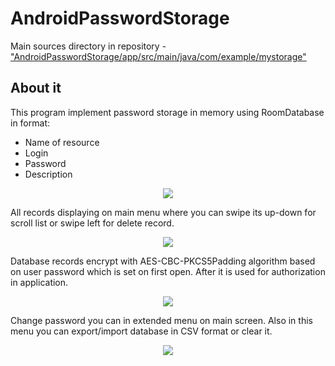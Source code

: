 # AndroidPasswordStorage
Main sources directory in repository - ["AndroidPasswordStorage/app/src/main/java/com/example/mystorage"](https://github.com/boged/AndroidPasswordStorage/tree/master/app/src/main/java/com/example/mystorage)

## About it
This program implement password storage in memory using RoomDatabase in format:
- Name of resource
- Login
- Password
- Description

<p align="center">
  <img src="https://user-images.githubusercontent.com/55932416/193133628-b3771e7c-5671-4888-9c22-386c03520258.png" />
</p>

All records displaying on main menu where you can swipe its up-down for scroll list or swipe left for delete record. 
  
  <p align="center" width="25%" height="25%">
  <img src="https://user-images.githubusercontent.com/55932416/193136204-b825f6a2-5475-488b-aab0-2f27de621764.png" />
</p>

Database records encrypt with AES-CBC-PKCS5Padding algorithm based on user password which is set on first open.
After it is used for authorization in application.  

  <p align="center" width="25%" height="25%">
  <img src="https://user-images.githubusercontent.com/55932416/193137324-4c6ffc2f-f254-42f8-9cde-1a8705185a63.png" />
</p>

Change password you can in extended menu on main screen.
Also in this menu you can export/import database in CSV format or clear it.

 <p align="center" width="25%" height="25%">
  <img src="https://user-images.githubusercontent.com/55932416/193136228-fa48f303-5dd9-4f20-ad4b-20f14771bde8.png" />
</p>
